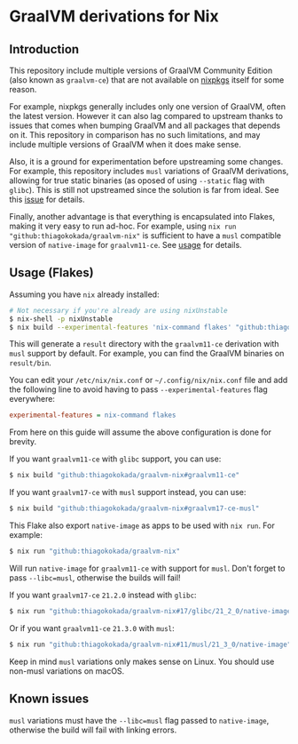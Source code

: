 # GraalVM derivations for Nix

## Introduction

This repository include multiple versions of GraalVM Community Edition (also
known as `graalvm-ce`) that are not available on
[nixpkgs](https://github.com/NixOS/nixpkgs) itself for some reason.

For example, nixpkgs generally includes only one version of GraalVM, often the
latest version. However it can also lag compared to upstream thanks to issues
that comes when bumping GraalVM and all packages that depends on it. This
repository in comparison has no such limitations, and may include multiple
versions of GraalVM when it does make sense.

Also, it is a ground for experimentation before upstreaming some changes. For
example, this repository includes `musl` variations of GraalVM derivations,
allowing for true static binaries (as oposed of using `--static` flag with
`glibc`). This is still not upstreamed since the solution is far from ideal. See
this [issue](https://github.com/NixOS/nixpkgs/issues/142392) for details.

Finally, another advantage is that everything is encapsulated into Flakes,
making it very easy to run ad-hoc. For example, using `nix run
"github:thiagokokada/graalvm-nix"` is sufficient to have a `musl` compatible
version of `native-image` for `graalvm11-ce`. See [usage](#usage-flakes) for
details.

## Usage (Flakes)

Assuming you have `nix` already installed:

```sh
# Not necessary if you're already are using nixUnstable
$ nix-shell -p nixUnstable
$ nix build --experimental-features 'nix-command flakes' "github:thiagokokada/graalvm-nix"
```

This will generate a `result` directory with the `graalvm11-ce` derivation with
`musl` support by default. For example, you can find the GraalVM binaries on
`result/bin`.

You can edit your `/etc/nix/nix.conf` or `~/.config/nix/nix.conf` file and
add the following line to avoid having to pass `--experimental-features` flag
everywhere:

```ini
experimental-features = nix-command flakes
```

From here on this guide will assume the above configuration is done for brevity.

If you want `graalvm11-ce` with `glibc` support, you can use:

```sh
$ nix build "github:thiagokokada/graalvm-nix#graalvm11-ce"
```

If you want `graalvm17-ce` with `musl` support instead, you can use:

```sh
$ nix build "github:thiagokokada/graalvm-nix#graalvm17-ce-musl"
```

This Flake also export `native-image` as apps to be used with `nix run`. For example:

```sh
$ nix run "github:thiagokokada/graalvm-nix"
```

Will run `native-image` for `graalvm11-ce` with support for `musl`. Don't forget
to pass `--libc=musl`, otherwise the builds will fail!

If you want `graalvm17-ce` `21.2.0` instead with `glibc`:

```sh
$ nix run "github:thiagokokada/graalvm-nix#17/glibc/21_2_0/native-image"
```

Or if you want `graalvm11-ce` `21.3.0` with `musl`:

```sh
$ nix run "github:thiagokokada/graalvm-nix#11/musl/21_3_0/native-image"
```

Keep in mind `musl` variations only makes sense on Linux. You should use
non-musl variations on macOS.

## Known issues

`musl` variations must have the `--libc=musl` flag passed to `native-image`,
otherwise the build will fail with linking errors.
